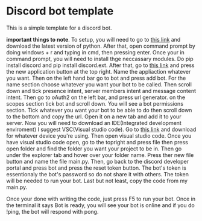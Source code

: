 # Discord bot template
This is a simple template for a discord bot.

**important things to note**.
To setup, you will need to go to [this link](https://www.python.org/downloads/) and download the latest version of python. After that, open command prompt by doing windows + r and typing in cmd, then pressing enter. Once your in command prompt, you will need to install thge neccassary modules. Do pip install discord and pip install discord.ext. After that, go to [this link](https://discord.com/developers/applications) and press the new application button at the top right. Name the appliaction whatever you want. Then on the left hand bar go to bot and press add bot. For the name section choose whatever you want your bot to be called. Then scroll down and tick presence intent, server members intent and message content intent. Then go to oAuth2 on the left bar, and press url generator. on the scopes section tick bot and scroll down. You will see a bot permissions section. Tick whatever you want your bot to be able to do then scroll down to the bottom and copy the url. Open it on a new tab and add it to your server. Now you will need to download an IDE(Integrated development enviroment) I suggest VSC(Visual studio code). Go to [this link](https://code.visualstudio.com/Download) and download for whatever device you're using. Then open visual studio code. Once you have visual studio code open, go to the topright and press file then press open folder and find the folder you want your project to be in. Then go under the explorer tab and hover over your folder name. Press ther new file button and name the file main.py. Then, go back to the discord developer portal and press bot and press the reset token button. The bot's token is essentionaly the bot's password so do not share it with others. The token will be needed to run your bot. Last but not least, copy the code from my main.py. 

Once your done with writing the code, just press F5 to run your bot. Once in the terminal it says Bot is ready, you will see your bot is online and if you do !ping, the bot will respond with pong.
